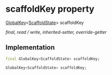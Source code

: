 


# scaffoldKey property






[GlobalKey](https://api.flutter.dev/flutter/widgets/GlobalKey-class.html)&lt;[ScaffoldState](https://api.flutter.dev/flutter/material/ScaffoldState-class.html)> scaffoldKey
  
_final, read / write, inherited-setter, override-getter_






## Implementation

```dart
final GlobalKey<ScaffoldState> scaffoldKey;

GlobalKey<ScaffoldState> scaffoldKey;
```







